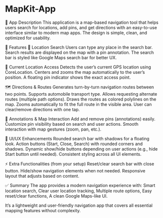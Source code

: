 # MapKit-App
📱 App Description
This application is a map-based navigation tool that helps users search for locations, add pins, and get directions with an easy-to-use interface similar to modern map apps. The design is simple, clean, and optimized for usability.

🚀 Features
🔎 Location Search
Users can type any place in the search bar.
Search results are displayed on the map with a pin annotation.
The search bar is styled like Google Maps search bar for better UX.

📍 Current Location Access
Detects the user’s current GPS location using CoreLocation.
Centers and zooms the map automatically to the user’s position.
A floating pin indicator shows the exact access point.

🗺️ Directions & Routes
Generates turn-by-turn navigation routes between two points.
Supports automobile transport type.
Allows requesting alternate routes (multiple path options).
Draws the routes as colored polylines on the map.
Zooms automatically to fit the full route in the visible area.
User can clear/remove directions with one tap.

📌 Annotations & Map Interaction
Add and remove pins (annotations) easily.
Customize pin visibility based on search and user actions.
Smooth interaction with map gestures (zoom, pan, etc.).

🎨 UI/UX Enhancements
Rounded search bar with shadows for a floating look.
Action buttons (Start, Close, Search) with rounded corners and shadows.
Dynamic show/hide buttons depending on user actions (e.g., hide Start button until needed).
Consistent styling across all UI elements.

⚡ Extra Functionalities (from your setup)
Reset/clear search bar with close button.
Hide/show navigation elements when not needed.
Responsive layout that adjusts based on content.


✅ Summary
The app provides a modern navigation experience with:
Smart location search,
Clear user location tracking,
Multiple route options,
Easy reset/clear functions,
A clean Google Maps-like UI.

It’s a lightweight and user-friendly navigation app that covers all essential mapping features without complexity.

